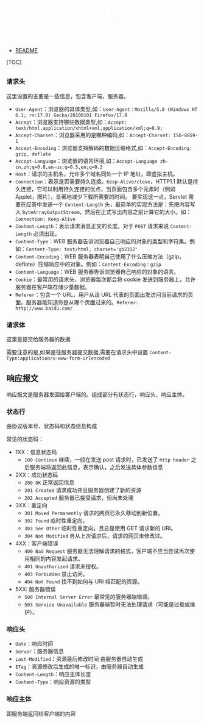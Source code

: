 <p style="font-size: 40px; color: #fff; text-align:center"><b>HTTP</b></p><br>

- [README](../../README.md)

[TOC]

##

### 请求头

这里设置的主要是一些信息，包含客户端，服务器。

- `User-Agent`：浏览器的具体类型,如：`User-Agent：Mozilla/5.0 (Windows NT 6.1; rv:17.0) Gecko/20100101 Firefox/17.0`
- `Accept`：浏览器支持哪些数据类型,如：`Accept: text/html,application/xhtml+xml,application/xml;q=0.9;`
- `Accept-Charset`：浏览器采用的是哪种编码,如：`Accept-Charset: ISO-8859-1`
- `Accept-Encoding`：浏览器支持解码的数据压缩格式,如：`Accept-Encoding: gzip, deflate`
- `Accept-Language`：浏览器的语言环境,如：`Accept-Language zh-cn,zh;q=0.8,en-us;q=0.5,en;q=0.3`
- `Host`：请求的主机名，允许多个域名同处一个 IP 地址，即虚拟主机。
- `Connection`：表示是否需要持久连接。`Keep-Alive/close`，HTTP1.1 默认是持久连接，它可以利用持久连接的优点，当页面包含多个元素时（例如 Applet，图片），显著地减少下载所需要的时间。
  要实现这一点，Servlet 需要在应答中发送一个 `Content-Length` 头，最简单的实现方法是：先把内容写入 `ByteArrayOutputStream`，然后在正式写出内容之前计算它的大小。如：`Connection: Keep-Alive`
- `Content-Length`：表示请求消息正文的长度。对于 `POST` 请求来说 `Content-Length` 必须出现。
- `Content-Type`：WEB 服务器告诉浏览器自己响应的对象的类型和字符集。例如：`Content-Type: text/html; charset='gb2312'`
- `Content-Encoding`：WEB 服务器表明自己使用了什么压缩方法（gzip，deflate）压缩响应中的对象。例如：`Content-Encoding：gzip`
- `Content-Language`：WEB 服务器告诉浏览器自己响应的对象的语言。
- `Cookie`：最常用的请求头，浏览器每次都会将 cookie 发送到服务器上，允许服务器在客户端存储少量数据。
- `Referer`：包含一个 URL，用户从该 URL 代表的页面出发访问当前请求的页面。服务器能知道你是从哪个页面过来的。`Referer: http://www.baidu.com/`

### 请求体

这里是提交给服务器的数据

需要注意的是,如果是往服务器提交数据,需要在请求头中设置 `Content-Type:application/x-www-form-urlencoded`

## 响应报文

响应报文是服务器发回给客户端的。组成部分有状态行，响应头，响应主体。

### 状态行

由协议版本号、状态码和状态信息构成

常见的状态码：

- 1XX：信息状态码
  - `100 Continue` 继续，一般在发送 post 请求时，已发送了 `http header` 之后服务端将返回此信息，表示确认，之后发送具体参数信息
- 2XX：成功状态码
  - `200 OK` 正常返回信息
  - `201 Created` 请求成功并且服务器创建了新的资源
  - `202 Accepted` 服务器已接受请求，但尚未处理
- 3XX：重定向
  - `301 Moved Permanently` 请求的网页已永久移动到新位置。
  - `302 Found` 临时性重定向。
  - `303 See Other` 临时性重定向，且总是使用 GET 请求新的 URI。
  - `304 Not Modified` 自从上次请求后，请求的网页未修改过。
- 4XX：客户端错误
  - `400 Bad Request` 服务器无法理解请求的格式，客户端不应当尝试再次使用相同的内容发起请求。
  - `401 Unauthorized` 请求未授权。
  - `403 Forbidden` 禁止访问。
  - `404 Not Found` 找不到如何与 URI 相匹配的资源。
- 5XX: 服务器错误
  - `500 Internal Server Error` 最常见的服务器端错误。
  - `503 Service Unavailable` 服务器端暂时无法处理请求（可能是过载或维护）。

### 响应头

- `Date`：响应时间
- `Server`：服务器信息
- `Last-Modified`：资源最后修改时间 由服务器自动生成
- `ETag`：资源修改后生成的唯一标识，由服务器自动生成
- `Content-Length`：响应主体长度
- `Content-Type`：响应资源的类型

### 响应主体

即服务端返回给客户端的内容 
